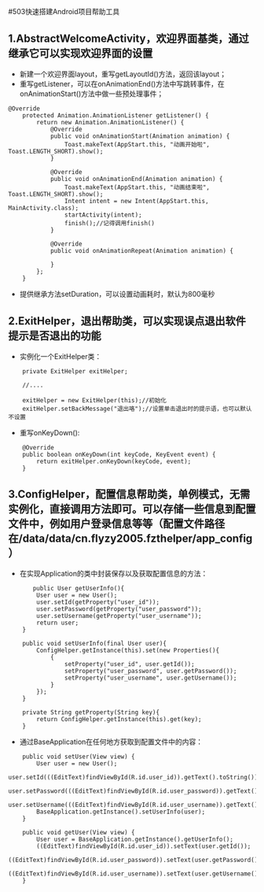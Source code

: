 #503快速搭建Android项目帮助工具

## 1.AbstractWelcomeActivity，欢迎界面基类，通过继承它可以实现欢迎界面的设置
- 新建一个欢迎界面layout，重写getLayoutId()方法，返回该layout；
- 重写getListener，可以在onAnimationEnd()方法中写跳转事件，在onAnimationStart()方法中做一些预处理事件；
```
@Override
    protected Animation.AnimationListener getListener() {
        return new Animation.AnimationListener() {
            @Override
            public void onAnimationStart(Animation animation) {
                Toast.makeText(AppStart.this, "动画开始啦", Toast.LENGTH_SHORT).show();
            }

            @Override
            public void onAnimationEnd(Animation animation) {
                Toast.makeText(AppStart.this, "动画结束啦", Toast.LENGTH_SHORT).show();
                Intent intent = new Intent(AppStart.this, MainActivity.class);
                startActivity(intent);
                finish();//记得调用finish()
            }

            @Override
            public void onAnimationRepeat(Animation animation) {

            }
        };
    }
```
- 提供继承方法setDuration，可以设置动画耗时，默认为800毫秒

## 2.ExitHelper，退出帮助类，可以实现误点退出软件提示是否退出的功能
- 实例化一个ExitHelper类：
```
    private ExitHelper exitHelper;
    
    //....
    
    exitHelper = new ExitHelper(this);//初始化
    exitHelper.setBackMessage("退出咯");//设置单击退出时的提示语，也可以默认不设置
```
- 重写onKeyDown():
```
    @Override
    public boolean onKeyDown(int keyCode, KeyEvent event) {
        return exitHelper.onKeyDown(keyCode, event);
    }
```
## 3.ConfigHelper，配置信息帮助类，单例模式，无需实例化，直接调用方法即可。可以存储一些信息到配置文件中，例如用户登录信息等等（配置文件路径在/data/data/cn.flyzy2005.fzthelper/app_config）
- 在实现Application的类中封装保存以及获取配置信息的方法：
```
       public User getUserInfo(){
        User user = new User();
        user.setId(getProperty("user_id"));
        user.setPassword(getProperty("user_password"));
        user.setUsername(getProperty("user_username"));
        return user;
    }

    public void setUserInfo(final User user){
        ConfigHelper.getInstance(this).set(new Properties(){
            {
                setProperty("user_id", user.getId());
                setProperty("user_password", user.getPassword());
                setProperty("user_username", user.getUsername());
            }
        });
    }

    private String getProperty(String key){
        return ConfigHelper.getInstance(this).get(key);
    }
```
- 通过BaseApplication在任何地方获取到配置文件中的内容：
```
    public void setUser(View view) {
        User user = new User();
        user.setId(((EditText)findViewById(R.id.user_id)).getText().toString());
        user.setPassword(((EditText)findViewById(R.id.user_password)).getText().toString());
        user.setUsername(((EditText)findViewById(R.id.user_username)).getText().toString());
        BaseApplication.getInstance().setUserInfo(user);
    }

    public void getUser(View view) {
        User user = BaseApplication.getInstance().getUserInfo();
        ((EditText)findViewById(R.id.user_id)).setText(user.getId());
        ((EditText)findViewById(R.id.user_password)).setText(user.getPassword());
        ((EditText)findViewById(R.id.user_username)).setText(user.getUsername());
    }
```